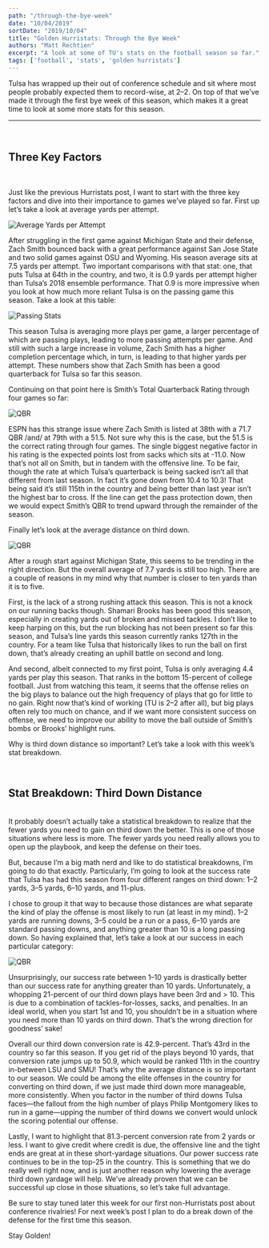 ```yaml
---
path: "/through-the-bye-week"
date: "10/04/2019"
sortDate: "2019/10/04"
title: "Golden Hurristats: Through the Bye Week"
authors: "Matt Rechtien"
excerpt: "A look at some of TU's stats on the football season so far."
tags: ['football', 'stats', 'golden hurristats']
---
```


Tulsa has wrapped up their out of conference schedule and sit where most people probably expected them to record-wise, at 2–2. On top of that we’ve made it through the first bye week of this season, which makes it a great time to look at some more stats for this season.

---

<br />

## Three Key Factors

<br />

Just like the previous Hurristats post, I want to start with the three key factors and dive into their importance to games we’ve played so far. First up let’s take a look at average yards per attempt.

![Average Yards per Attempt](../../blog_images/bye-week/bye-week-ypa.jpg)

After struggling in the first game against Michigan State and their defense, Zach Smith bounced back with a great performance against San Jose State and two solid games against OSU and Wyoming. His season average sits at 7.5 yards per attempt. Two important comparisons with that stat: one, that puts Tulsa at 64th in the country, and two, it is 0.9 yards per attempt higher than Tulsa’s 2018 ensemble performance. That 0.9 is more impressive when you look at how much more reliant Tulsa is on the passing game this season. Take a look at this table:

![Passing Stats](../../blog_images/bye-week/bye-week-passing.jpg)

This season Tulsa is averaging more plays per game, a larger percentage of which are passing plays, leading to more passing attempts per game. And still with such a large increase in volume, Zach Smith has a higher completion percentage which, in turn, is leading to that higher yards per attempt. These numbers show that Zach Smith has been a good quarterback for Tulsa so far this season.

Continuing on that point here is Smith’s Total Quarterback Rating through four games so far:

![QBR](../../blog_images/bye-week/bye-week-qbr.jpg)

ESPN has this strange issue where Zach Smith is listed at 38th with a 71.7 QBR /and/ at 79th with a 51.5. Not sure why this is the case, but the 51.5 is the correct rating through four games. The single biggest negative factor in his rating is the expected points lost from sacks which sits at -11.0. Now that’s not all on Smith, but in tandem with the offensive line. To be fair, though the rate at which Tulsa’s quarterback is being sacked isn’t all that different from last season. In fact it’s gone down from 10.4 to 10.3! That being said it’s still 115th in the country and being better than last year isn’t the highest bar to cross. If the line can get the pass protection down, then we would expect Smith’s QBR to trend upward through the remainder of the season.

Finally let’s look at the average distance on third down.

![QBR](../../blog_images/bye-week/bye-week-3rd-down.jpg)

After a rough start against Michigan State, this seems to be trending in the right direction. But the overall average of 7.7 yards is still too high. There are a couple of reasons in my mind why that number is closer to ten yards than it is to five.

First, is the lack of a strong rushing attack this season. This is not a knock on our running backs though. Shamari Brooks has been good this season, especially in creating yards out of broken and missed tackles. I don’t like to keep harping on this, but the run blocking has not been present so far this season, and Tulsa’s line yards this season currently ranks 127th in the country. For a team like Tulsa that historically likes to run the ball on first down, that’s already creating an uphill battle on second and long.

And second, albeit connected to my first point, Tulsa is only averaging 4.4 yards per play this season. That ranks in the bottom 15-percent of college football. Just from watching this team, it seems that the offense relies on the big plays to balance out the high frequency of plays that go for little to no gain. Right now that’s kind of working (TU is 2–2 after all), but big plays often rely too much on chance, and if we want more consistent success on offense, we need to improve our ability to move the ball outside of Smith’s bombs or Brooks’ highlight runs.

Why is third down distance so important? Let’s take a look with this week’s stat breakdown.

<br />

## Stat Breakdown: Third Down Distance

<br />
It probably doesn’t actually take a statistical breakdown to realize that the fewer yards you need to gain on third down the better. This is one of those situations where less is more. The fewer yards you need really allows you to open up the playbook, and keep the defense on their toes.

But, because I’m a big math nerd and like to do statistical breakdowns, I’m going to do that exactly. Particularly, I’m going to look at the success rate that Tulsa has had this season from four different ranges on third down: 1–2 yards, 3–5 yards, 6–10 yards, and 11-plus.

I chose to group it that way to because those distances are what separate the kind of play the offense is most likely to run (at least in my mind). 1–2 yards are running downs, 3–5 could be a run or a pass, 6–10 yards are standard passing downs, and anything greater than 10 is a long passing down. So having explained that, let’s take a look at our success in each particular category:

![QBR](../../blog_images/bye-week/bye-week-3rd-down-2.jpg)

Unsurprisingly, our success rate between 1–10 yards is drastically better than our success rate for anything greater than 10 yards. Unfortunately, a whopping 21-percent of our third down plays have been 3rd and > 10. This is due to a combination of tackles-for-losses, sacks, and penalties. In an ideal world, when you start 1st and 10, you shouldn’t be in a situation where you need more than 10 yards on third down. That’s the wrong direction for goodness’ sake!

Overall our third down conversion rate is 42.9-percent. That’s 43rd in the country so far this season. If you get rid of the plays beyond 10 yards, that conversion rate jumps up to 50.9, which would be ranked 11th in the country in-between LSU and SMU! That’s why the average distance is so important to our season. We could be among the elite offenses in the country for converting on third down, if we just made third down more manageable, more consistently. When you factor in the number of third downs Tulsa faces—the fallout from the high number of plays Philip Montgomery likes to run in a game—upping the number of third downs we convert would unlock the scoring potential our offense.

Lastly, I want to highlight that 81.3-percent conversion rate from 2 yards or less. I want to give credit where credit is due, the offensive line and the tight ends are great at in these short-yardage situations. Our power success rate continues to be in the top-25 in the country. This is something that we do really well right now, and is just another reason why lowering the average third down yardage will help. We’ve already proven that we can be successful up close in those situations, so let’s take full advantage.

Be sure to stay tuned later this week for our first non-Hurristats post about conference rivalries! For next week’s post I plan to do a break down of the defense for the first time this season.

Stay Golden!
